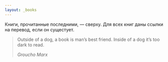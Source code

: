 ```yaml
---
layout: _books
---
```


Книги, прочитанные последними, — сверху. Для всех книг даны ссылки на перевод, если он сущестует.

> Outside of a dog, a book is man’s best friend. Inside of a dog it’s too dark to read.
>
> *Groucho Marx*